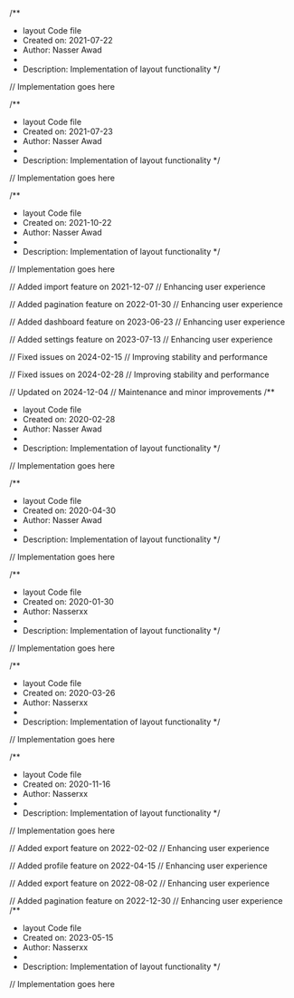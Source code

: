 /**
 * layout Code file
 * Created on: 2021-07-22
 * Author: Nasser Awad
 *
 * Description: Implementation of layout functionality
 */
 
// Implementation goes here

/**
 * layout Code file
 * Created on: 2021-07-23
 * Author: Nasser Awad
 *
 * Description: Implementation of layout functionality
 */
 
// Implementation goes here

/**
 * layout Code file
 * Created on: 2021-10-22
 * Author: Nasser Awad
 *
 * Description: Implementation of layout functionality
 */
 
// Implementation goes here


// Added import feature on 2021-12-07
// Enhancing user experience

// Added pagination feature on 2022-01-30
// Enhancing user experience

// Added dashboard feature on 2023-06-23
// Enhancing user experience

// Added settings feature on 2023-07-13
// Enhancing user experience

// Fixed issues on 2024-02-15
// Improving stability and performance

// Fixed issues on 2024-02-28
// Improving stability and performance

// Updated on 2024-12-04
// Maintenance and minor improvements
/**
 * layout Code file
 * Created on: 2020-02-28
 * Author: Nasser Awad
 *
 * Description: Implementation of layout functionality
 */
 
// Implementation goes here

/**
 * layout Code file
 * Created on: 2020-04-30
 * Author: Nasser Awad
 *
 * Description: Implementation of layout functionality
 */
 
// Implementation goes here

/**
 * layout Code file
 * Created on: 2020-01-30
 * Author: Nasserxx
 *
 * Description: Implementation of layout functionality
 */
 
// Implementation goes here

/**
 * layout Code file
 * Created on: 2020-03-26
 * Author: Nasserxx
 *
 * Description: Implementation of layout functionality
 */
 
// Implementation goes here

/**
 * layout Code file
 * Created on: 2020-11-16
 * Author: Nasserxx
 *
 * Description: Implementation of layout functionality
 */
 
// Implementation goes here


// Added export feature on 2022-02-02
// Enhancing user experience

// Added profile feature on 2022-04-15
// Enhancing user experience

// Added export feature on 2022-08-02
// Enhancing user experience

// Added pagination feature on 2022-12-30
// Enhancing user experience
/**
 * layout Code file
 * Created on: 2023-05-15
 * Author: Nasserxx
 *
 * Description: Implementation of layout functionality
 */
 
// Implementation goes here

